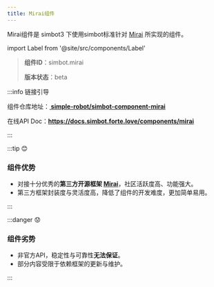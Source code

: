 ```yaml
---
title: Mirai组件
---
```


Mirai组件是 simbot3 下使用simbot标准针对 [Mirai](https://github.com/mamoe/mirai) 所实现的组件。

import Label from '@site/src/components/Label'

> **组件ID**：<Label>simbot.mirai</Label>
> 
> **版本状态**：<Label title='可用性较高，但是仍可能存在较多问题或在未来发生的改动'>beta</Label>


:::info 链接引导

组件仓库地址：<a href='https://github.com/simple-robot/simbot-component-mirai'><b><span class='bi-github'></span> simple-robot/simbot-component-mirai</b></a>

在线API Doc：**<https://docs.simbot.forte.love/components/mirai>**

:::

:::tip 😊

### 组件优势

- 对接十分优秀的**第三方开源框架 [Mirai](https://github.com/mamoe/mirai)**，社区活跃度高、功能强大。
- 第三方框架封装度与灵活度高，降低了组件的开发难度，更加简单易用。

:::

:::danger 😟

### 组件劣势

- 非官方API，稳定性与可靠性**无法保证**。
- 部分内容受限于依赖框架的更新与维护。

:::
